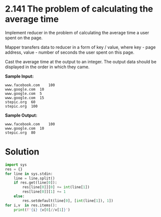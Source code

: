 # 2.141 The problem of calculating the average time

Implement reducer in the problem of calculating the average time a user spent on the page.

Mapper transfers data to reducer in a form of key / value, where key - page address, value - number of seconds the user
spent on this page.

Cast the average time at the output to an integer. The output data should be displayed in the order in which they came.

**Sample Input:**

```
www.facebook.com	100
www.google.com	10
www.google.com	5
www.google.com	15
stepic.org	60
stepic.org	100
```

**Sample Output:**

```
www.facebook.com	100
www.google.com	10
stepic.org	80
```

# Solution

```python
import sys
res = {}
for line in sys.stdin:
    line = line.split()
    if res.get(line[0]):
        res[line[0]][0] += int(line[1])
        res[line[0]][1] += 1
    else:
        res.setdefault(line[0], [int(line[1]), 1]) 
for i,v  in res.items():
    print(f'{i}	{v[0]//v[1]}')
```